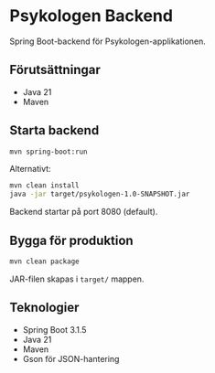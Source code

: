 # Psykologen Backend

Spring Boot-backend för Psykologen-applikationen.

## Förutsättningar

- Java 21
- Maven

## Starta backend

```bash
mvn spring-boot:run
```

Alternativt:
```bash
mvn clean install
java -jar target/psykologen-1.0-SNAPSHOT.jar
```

Backend startar på port 8080 (default).

## Bygga för produktion

```bash
mvn clean package
```

JAR-filen skapas i `target/` mappen.

## Teknologier

- Spring Boot 3.1.5
- Java 21
- Maven
- Gson för JSON-hantering
